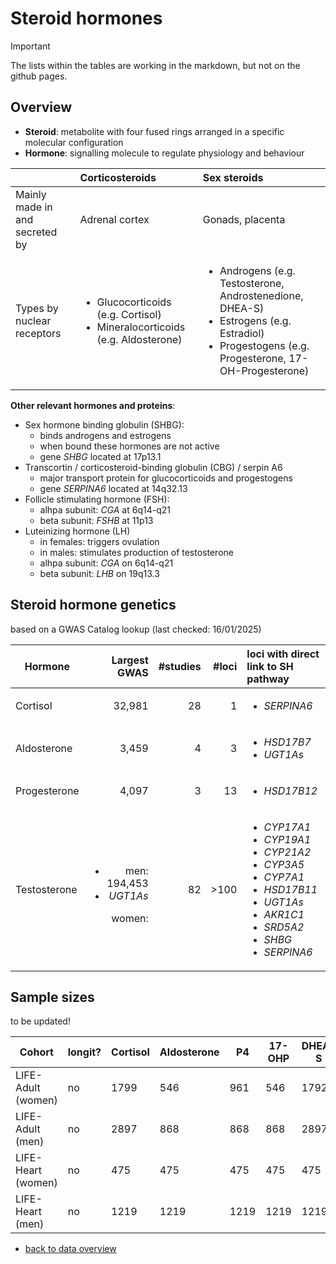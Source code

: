 # Steroid hormones

> [!IMPORTANT]
> The lists within the tables are working in the markdown, but not on the github pages. 

## Overview

- **Steroid**: metabolite with four fused rings arranged in a specific molecular configuration
- **Hormone**: signalling molecule to regulate physiology and behaviour

|     | Corticosteroids | Sex steroids | 
| :-- | :-------------- | :----------- |
| Mainly made in and secreted by | Adrenal cortex | Gonads, placenta |
| Types by nuclear receptors  | <ul><li>Glucocorticoids (e.g. Cortisol)</li><li>Mineralocorticoids (e.g. Aldosterone)</li></ul> | <ul><li>Androgens (e.g. Testosterone, Androstenedione, DHEA-S)</li><li>Estrogens (e.g. Estradiol)</li><li>Progestogens (e.g. Progesterone, 17-OH-Progesterone)</li></ul> |

**Other relevant hormones and proteins**:
- Sex hormone binding globulin (SHBG):
    - binds androgens and estrogens
    - when bound these hormones are not active
    - gene _SHBG_ located at 17p13.1
- Transcortin / corticosteroid-binding globulin (CBG) / serpin A6
    - major transport protein for glucocorticoids and progestogens
    - gene _SERPINA6_ located at 14q32.13
- Follicle stimulating hormone (FSH):
    - alhpa subunit: _CGA_ at 6q14-q21
    - beta subunit: _FSHB_ at 11p13
- Luteinizing hormone (LH)
    - in females: triggers ovulation
    - in males: stimulates production of testosterone 
    - alhpa subunit: _CGA_ on 6q14-q21
    - beta subunit: _LHB_ on 19q13.3
     
## Steroid hormone genetics

based on a GWAS Catalog lookup (last checked: 16/01/2025)

| Hormone  | Largest GWAS | #studies | #loci | loci with direct link to SH pathway |
| -------- | -----------: | -------: | ----: | :---------------------------------- |
| Cortisol | 32,981       | 28       | 1     | <ul><li>_SERPINA6_</li></ul>         |
| Aldosterone | 3,459     | 4        | 3     | <ul><li>_HSD17B7_</li><li>_UGT1As_</li></ul> |
| Progesterone | 4,097    | 3        | 13    | <ul><li>_HSD17B12_</li></ul>  
| Testosterone | <ul><li>men: 194,453</li><li>_UGT1As_</li></ul>  women: | 82  | >100  | <ul><li>_CYP17A1_</li><li>_CYP19A1_</li><li>_CYP21A2_</li><li>_CYP3A5_</li><li>_CYP7A1_</li><li>_HSD17B11_</li><li>_UGT1As_</li><li>_AKR1C1_</li><li>_SRD5A2_</li><li>_SHBG_</li><li>_SERPINA6_</li></ul> |


## Sample sizes

to be updated!

| Cohort | longit? | Cortisol | Aldosterone | P4 | 17-OHP | DHEA-S | A4 | TT | E2 | SHBG | FSH | LH |
| --- | --- | --- | --- | --- | --- | --- | --- | --- | --- | --- | --- | --- |
| LIFE-Adult (women) | no | 1799 | 546 | 961 | 546 | 1792 | 546 | 1788 | 1803 | 1791 | 1807 | 1809 |  
| LIFE-Adult (men) | no | 2897 | 868 | 868 | 868 | 2897 | 868 | 2887 | 2908 | 2890 | 2910 | 2911 |  
| LIFE-Heart (women) | no | 475 | 475 | 475 | 475 | 475 | 475 | 475 | 475 |  |  |  |  
| LIFE-Heart (men) | no | 1219 | 1219 | 1219 | 1219 | 1219 | 1219 | 1219 | 1219 |  |  |  |  

- [back to data overview](./)
